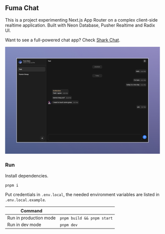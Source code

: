 ## Fuma Chat

This is a project experimenting Next.js App Router on a complex client-side realtime application.
Built with Neon Database, Pusher Realtime and Radix UI.

Want to see a full-powered chat app? Check [Shark Chat](https://shark-chat.vercel.app).

![Preview](./public/img.png)

### Run

Install dependencies.

```bash
pnpm i
```

Put credentials in `.env.local`, the needed environment variables are listed in `.env.local.example`.

| Command                |                            |
|------------------------|----------------------------|
| Run in production mode | `pnpm build && pnpm start` |
| Run in dev mode        | `pnpm dev`                 |  